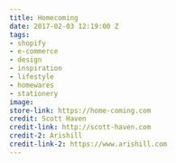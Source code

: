 ```yaml
---
title: Homecoming
date: 2017-02-03 12:19:00 Z
tags:
- shopify
- e-commerce
- design
- inspiration
- lifestyle
- homewares
- stationery
image: 
store-link: https://home-coming.com
credit: Scott Haven
credit-link: http://scott-haven.com
credit-2: Arishill
credit-link-2: https://www.arishill.com
---
```


